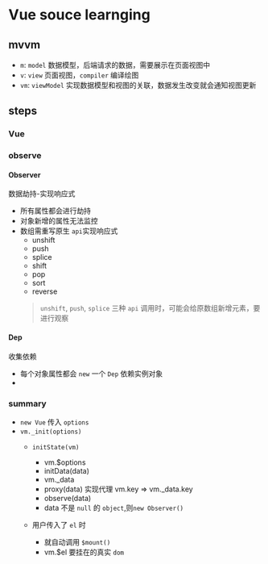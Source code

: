 # Vue souce learnging

## mvvm
- `m`: `model` 数据模型，后端请求的数据，需要展示在页面视图中
- `v`: `view` 页面视图，`compiler` 编译绘图
- `vm`: `viewModel` 实现数据模型和视图的关联，数据发生改变就会通知视图更新

**steps**
- 

### Vue
### observe
#### Observer
数据劫持-实现响应式
- 所有属性都会进行劫持
- 对象新增的属性无法监控
- 数组需重写原生 `api`实现响应式
    - unshift
    - push
    - splice
    - shift
    - pop
    - sort
    - reverse
    > `unshift`, `push`, `splice` 三种 `api` 调用时，可能会给原数组新增元素，要进行观察

#### Dep
收集依赖
- 每个对象属性都会 `new` 一个 `Dep` 依赖实例对象
- 

### summary
- `new Vue` 传入 `options`
- `vm._init(options)`
    - `initState(vm)`
        - vm.$options
        - initData(data)
        - vm._data
        - proxy(data) 实现代理 vm.key => vm._data.key
        - observe(data)
        - data 不是 `null` 的 `object`,则`new Observer()` 

    - 用户传入了 `el` 时
        - 就自动调用 `$mount()`
        - vm.$el 要挂在的真实 `dom`
    